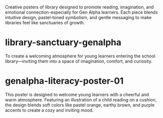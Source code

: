 Creative posters of library designed to promote reading, imagination, and emotional connection-especially for Gen Alpha learners. Each piece blends intuitive design, pastel-toned symbolism, and gentle messaging to make  libraries feel like sanctuaries of growth.
# library-sanctuary-genalpha
To create a welcoming atmosphere for young learners entering the school library—inviting them into a space of imagination, comfort, and curiosity.
# genalpha-literacy-poster-01
This poster is designed to welcome young learners with a cheerful and warm atmosphere. Featuring an illustration of a child reading on a cushion, the design blends soft colors like pastel orange, earthy brown, and purple accents to create a cozy and inviting mood.
